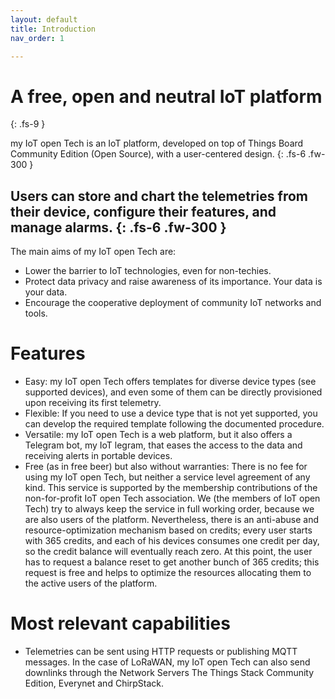 ```yaml
---
layout: default
title: Introduction
nav_order: 1

---
```


# A free, open and neutral IoT platform
{: .fs-9 }

my IoT open Tech is an IoT platform, developed on top of Things Board Community Edition (Open Source), with a user-centered design.
{: .fs-6 .fw-300 }

Users can store and chart the telemetries from their device, configure their features, and manage alarms.
{: .fs-6 .fw-300 }
---

The main aims of my IoT open Tech are:

* Lower the barrier to IoT technologies, even for non-techies.
* Protect data privacy and raise awareness of its importance. Your data is your data.
* Encourage the cooperative deployment of community IoT networks and tools.

# Features

* Easy: my IoT open Tech offers templates for diverse device types (see supported devices), and even some of them can be directly provisioned upon receiving its first telemetry.
* Flexible: If you need to use a device type that is not yet supported, you can develop the required template following the documented procedure.
* Versatile: my IoT open Tech is a web platform, but it also offers a Telegram bot, my IoT legram, that eases the access to the data and receiving alerts in portable devices.
* Free (as in free beer) but also without warranties: There is no fee for using my IoT open Tech, but neither a service level agreement of any kind. This service is supported by the membership contributions of the non-for-profit IoT open Tech association. We (the members of IoT open Tech) try to always keep the service in full working order, because we are also users of the platform. Nevertheless, there is an anti-abuse and resource-optimization mechanism based on credits; every user starts with 365 credits, and each of his devices consumes one credit per day, so the credit balance will eventually reach zero. At this point, the user has to request a balance reset to get another bunch of 365 credits; this request is free and helps to optimize the resources allocating them to the active users of the platform. 

# Most relevant capabilities

* Telemetries can be sent using HTTP requests or publishing MQTT messages. In the case of LoRaWAN, my IoT open Tech can also send downlinks through the Network Servers The Things Stack Community Edition, Everynet and ChirpStack.
